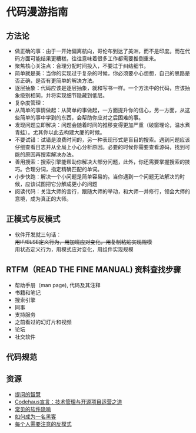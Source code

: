 # 代码漫游指南
## 方法论
+ 做正确的事：由于一开始偏离航向，哥伦布到达了美洲，而不是印度。而在代码方面可能结果更糟糕，往往意味着很多工作都需要推倒重来。
+ 聚焦核心关注点：合理分配时间投入，不要过于纠结细节。
+ 简单就是美：当你的实现过于复杂的时候，你必须要小心想想，自己的思路是否正确，是否有更简单的解决方法。
+ 逐层抽象：代码应该是逐层抽象，就和写书一样。一个方法中的代码，应该抽象级别相同，并将实现细节隐藏到低层。
+ 复杂度管理：
+ 从简单的事情做起：从简单的事做起，一方面提升你的信心，另一方面，从这些简单的事中学到的东西，会帮助你应对之后困难的事。
+ 发现问题立即解决：问题会随着时间的推移变得更加严重（破窗理论，温水煮青蛙）。尤其你以此去构建大厦的时候。
+ 不要试错：试错是浪费时间的，另一种表现形式是盲目的搜索。遇到问题应该仔细查看日志并从全局上小心分析原因。必要的时候你需要查看源码，找到可能的原因再搜索解决办法。
+ 善用搜索：搜索引擎能帮助你解决大部分问题，此外，你还需要掌握搜索的技巧。合理分词，指定精确匹配的单词。
+ 小步快跑：解决一个小问题是简单容易的。当你遇到一个问题无法解决的时候，应该试图把它分解成更小的问题
+ 阅读代码：关注大师的言行，跟随大师的举动，和大师一并修行，领会大师的意境，成为真正的大师。

## 正模式与反模式
+ 软件开发就三句话：<br/>
~~用IF/ELSE定义行为，用加班应对变化，用复制粘贴实现规模~~<br/>
用状态定义行为，用模式应对变化，用组件实现规模

## RTFM（READ THE FINE MANUAL) 资料查找步骤
+ 帮助手册（man page), 代码及其注释
+ 书籍和笔记
+ 搜索引擎
+ 同事
+ 支持服务
+ 之前看过的幻灯片和视频
+ 论坛
+ 社交软件

## 代码规范

## 资源
+ [提问的智慧](https://github.com/ryanhanwu/How-To-Ask-Questions-The-Smart-Way/blob/master/README-zh_CN.md)
+ [Codehaus宣言：技术管理与开源项目运营之道](https://github.com/oldratlee/translations/tree/master/codehaus-manifesto)
+ [常见的软件隐喻](https://www.smwenku.com/a/5b891b952b71775d1cdff541/zh-cn/)
+ [如何成为一名黑客](https://translations.readthedocs.io/en/latest/hacker_howto.html)
+ [每个人需要注意的反模式](http://blog.jobbole.com/87413/)
